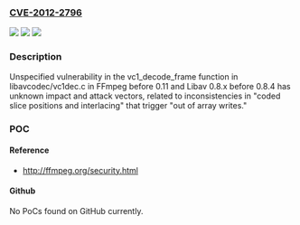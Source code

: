 ### [CVE-2012-2796](https://cve.mitre.org/cgi-bin/cvename.cgi?name=CVE-2012-2796)
![](https://img.shields.io/static/v1?label=Product&message=n%2Fa&color=blue)
![](https://img.shields.io/static/v1?label=Version&message=n%2Fa&color=blue)
![](https://img.shields.io/static/v1?label=Vulnerability&message=n%2Fa&color=brighgreen)

### Description

Unspecified vulnerability in the vc1_decode_frame function in libavcodec/vc1dec.c in FFmpeg before 0.11 and Libav 0.8.x before 0.8.4 has unknown impact and attack vectors, related to inconsistencies in "coded slice positions and interlacing" that trigger "out of array writes."

### POC

#### Reference
- http://ffmpeg.org/security.html

#### Github
No PoCs found on GitHub currently.

